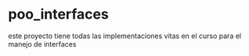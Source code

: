 # poo_interfaces

este proyecto tiene todas las implementaciones vitas en el curso para el manejo de interfaces
